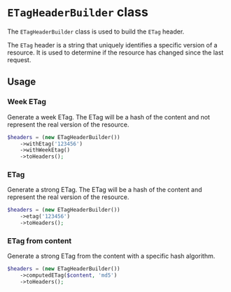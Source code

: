 # `ETagHeaderBuilder` class

The `ETagHeaderBuilder` class is used to build the `ETag` header.

The `ETag` header is a string that uniquely identifies a specific version of a resource. It is used to determine if the
resource has changed since the last request.

## Usage

### Week ETag

Generate a week ETag. The ETag will be a hash of the content and not represent the real version of the resource.

```php
$headers = (new ETagHeaderBuilder())
    ->withEtag('123456')
    ->withWeekEtag()
    ->toHeaders();
```

### ETag

Generate a strong ETag. The ETag will be a hash of the content and represent the real version of the resource.

```php
$headers = (new ETagHeaderBuilder())
    ->etag('123456')
    ->toHeaders();
```

### ETag from content

Generate a strong ETag from the content with a specific hash algorithm.

```php
$headers = (new ETagHeaderBuilder())
    ->computedETag($content, 'md5')
    ->toHeaders();
```